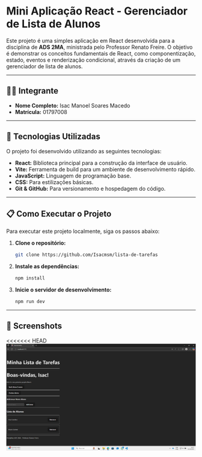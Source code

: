 # Mini Aplicação React - Gerenciador de Lista de Alunos

Este projeto é uma simples aplicação em React desenvolvida para a disciplina de **ADS 2MA**, ministrada pelo Professor Renato Freire. O objetivo é demonstrar os conceitos fundamentais de React, como componentização, estado, eventos e renderização condicional, através da criação de um gerenciador de lista de alunos.


---

## 👨‍💻 Integrante

* **Nome Completo:** Isac Manoel Soares Macedo
* **Matrícula:** 01797008

---

## 🚀 Tecnologias Utilizadas

O projeto foi desenvolvido utilizando as seguintes tecnologias:

* **React:** Biblioteca principal para a construção da interface de usuário.
* **Vite:** Ferramenta de build para um ambiente de desenvolvimento rápido.
* **JavaScript:** Linguagem de programação base.
* **CSS:** Para estilizações básicas.
* **Git & GitHub:** Para versionamento e hospedagem do código.

---

## 📋 Como Executar o Projeto

Para executar este projeto localmente, siga os passos abaixo:

1.  **Clone o repositório:**
    ```bash
    git clone https://github.com/Isacmsm/lista-de-tarefas
    ```

2.  **Instale as dependências:**
    ```bash
    npm install
    ```

3.  **Inicie o servidor de desenvolvimento:**
    ```bash
    npm run dev
    ```

---
## 📸 Screenshots

<<<<<<< HEAD
![Screenshot](./src/Componentes/Captura%20de%20tela%202025-10-02%20101738.png)


